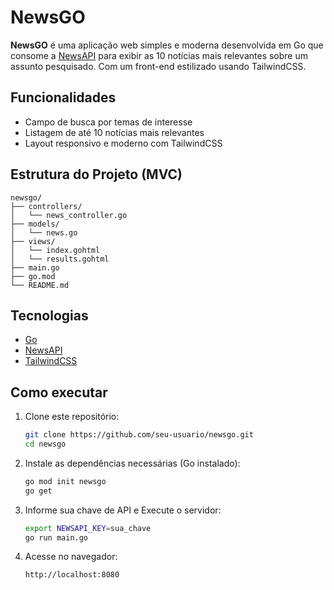 # NewsGO

**NewsGO** é uma aplicação web simples e moderna desenvolvida em Go que consome a [NewsAPI](https://newsapi.org/) para exibir as 10 notícias mais relevantes sobre um assunto pesquisado. Com um front-end estilizado usando TailwindCSS.

## Funcionalidades

- Campo de busca por temas de interesse
- Listagem de até 10 notícias mais relevantes
- Layout responsivo e moderno com TailwindCSS

## Estrutura do Projeto (MVC)

```
newsgo/
├── controllers/
│   └── news_controller.go
├── models/
│   └── news.go
├── views/
│   └── index.gohtml
│   └── results.gohtml
├── main.go
├── go.mod
└── README.md
```

## Tecnologias

- [Go](https://golang.org/)
- [NewsAPI](https://newsapi.org/)
- [TailwindCSS](https://tailwindcss.com/)

## Como executar

1. Clone este repositório:
   ```bash
   git clone https://github.com/seu-usuario/newsgo.git
   cd newsgo
   ```

2. Instale as dependências necessárias (Go instalado):
   ```bash
   go mod init newsgo
   go get
   ```

3. Informe sua chave de API e Execute o servidor:
   ```bash
   export NEWSAPI_KEY=sua_chave
   go run main.go
   ```

4. Acesse no navegador:
   ```
   http://localhost:8080
   ```
